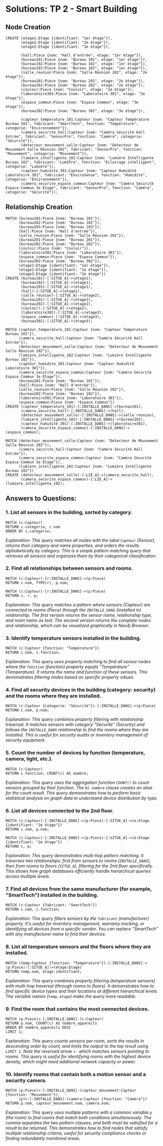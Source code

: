 # Solutions: TP 2 - Smart Building

## Node Creation

```cypher
CREATE (etage1:Etage {identifiant: "1er étage"}),
       (etage2:Etage {identifiant: "2e étage"}),
       (etage3:Etage {identifiant: "3e étage"}),

       (hall:Piece {nom: "Hall d'entrée", etage: "1er étage"}),
       (bureau101:Piece {nom: "Bureau 101", etage: "1er étage"}),
       (bureau102:Piece {nom: "Bureau 102", etage: "1er étage"}),
       (bureau103:Piece {nom: "Bureau 103", etage: "1er étage"}),
       (salle_reunion:Piece {nom: "Salle Réunion 202", etage: "2e étage"}),
       (bureau201:Piece {nom: "Bureau 201", etage: "2e étage"}),
       (bureau202:Piece {nom: "Bureau 202", etage: "2e étage"}),
       (couloir:Piece {nom: "Couloir", etage: "2e étage"}),
       (laboratoire301:Piece {nom: "Laboratoire 301", etage: "3e étage"}),
       (espace_commun:Piece {nom: "Espace Commun", etage: "3e étage"}),
       (bureau302:Piece {nom: "Bureau 302", etage: "3e étage"}),

       (capteur_temperature_101:Capteur {nom: "Capteur Température Bureau 101", fabricant: "SmartTech", fonction: "Température", categorie: "Environnement"}),
       (camera_securite_hall:Capteur {nom: "Caméra Sécurité Hall Entrée", fabricant: "SensorPro", fonction: "Caméra", categorie: "Sécurité"}),
       (detecteur_mouvement_salle:Capteur {nom: "Détecteur de Mouvement Salle Réunion 202", fabricant: "SensorPro", fonction: "Mouvement", categorie: "Mouvement"}),
       (lumiere_intelligente_102:Capteur {nom: "Lumière Intelligente Bureau 102", fabricant: "LumiPro", fonction: "Éclairage intelligent", categorie: "Lumière"}),
       (capteur_humidite_301:Capteur {nom: "Capteur Humidité Laboratoire 301", fabricant: "EnviroSense", fonction: "Humidité", categorie: "Environnement"}),
       (camera_securite_espace_commun:Capteur {nom: "Caméra Sécurité Espace Commun 3e Étage", fabricant: "SensorPro", fonction: "Caméra", categorie: "Sécurité"});
```

## Relationship Creation

```cypher
MATCH (bureau101:Piece {nom: "Bureau 101"}),
      (bureau102:Piece {nom: "Bureau 102"}),
      (bureau103:Piece {nom: "Bureau 103"}),
      (hall:Piece {nom: "Hall d'entrée"}),
      (salle_reunion:Piece {nom: "Salle Réunion 202"}),
      (bureau201:Piece {nom: "Bureau 201"}),
      (bureau202:Piece {nom: "Bureau 202"}),
      (couloir:Piece {nom: "Couloir"}),
      (laboratoire301:Piece {nom: "Laboratoire 301"}),
      (espace_commun:Piece {nom: "Espace Commun"}),
      (bureau302:Piece {nom: "Bureau 302"}),
      (etage1:Etage {identifiant: "1er étage"}),
      (etage2:Etage {identifiant: "2e étage"}),
      (etage3:Etage {identifiant: "3e étage"})
CREATE (bureau101)-[:SITUE_A]->(etage1),
       (bureau102)-[:SITUE_A]->(etage1),
       (bureau103)-[:SITUE_A]->(etage1),
       (hall)-[:SITUE_A]->(etage1),
       (salle_reunion)-[:SITUE_A]->(etage2),
       (bureau201)-[:SITUE_A]->(etage2),
       (bureau202)-[:SITUE_A]->(etage2),
       (couloir)-[:SITUE_A]->(etage2),
       (laboratoire301)-[:SITUE_A]->(etage3),
       (espace_commun)-[:SITUE_A]->(etage3),
       (bureau302)-[:SITUE_A]->(etage3);
```

```cypher
MATCH (capteur_temperature_101:Capteur {nom: "Capteur Température Bureau 101"}),
      (camera_securite_hall:Capteur {nom: "Caméra Sécurité Hall Entrée"}),
      (detecteur_mouvement_salle:Capteur {nom: "Détecteur de Mouvement Salle Réunion 202"}),
      (lumiere_intelligente_102:Capteur {nom: "Lumière Intelligente Bureau 102"}),
      (capteur_humidite_301:Capteur {nom: "Capteur Humidité Laboratoire 301"}),
      (camera_securite_espace_commun:Capteur {nom: "Caméra Sécurité Espace Commun 3e Étage"}),
      (bureau101:Piece {nom: "Bureau 101"}),
      (hall:Piece {nom: "Hall d'entrée"}),
      (salle_reunion:Piece {nom: "Salle Réunion 202"}),
      (bureau102:Piece {nom: "Bureau 102"}),
      (laboratoire301:Piece {nom: "Laboratoire 301"}),
      (espace_commun:Piece {nom: "Espace Commun"})
CREATE (capteur_temperature_101)-[:INSTALLE_DANS]->(bureau101),
       (camera_securite_hall)-[:INSTALLE_DANS]->(hall),
       (detecteur_mouvement_salle)-[:INSTALLE_DANS]->(salle_reunion),
       (lumiere_intelligente_102)-[:INSTALLE_DANS]->(bureau102),
       (capteur_humidite_301)-[:INSTALLE_DANS]->(laboratoire301),
       (camera_securite_espace_commun)-[:INSTALLE_DANS]->(espace_commun);
```

```cypher
MATCH (detecteur_mouvement_salle:Capteur {nom: "Détecteur de Mouvement Salle Réunion 202"}),
      (camera_securite_hall:Capteur {nom: "Caméra Sécurité Hall Entrée"}),
      (camera_securite_espace_commun:Capteur {nom: "Caméra Sécurité Espace Commun 3e Étage"}),
      (lumiere_intelligente_102:Capteur {nom: "Lumière Intelligente Bureau 102"})
CREATE (detecteur_mouvement_salle)-[:LIE_A]->(camera_securite_hall),
       (camera_securite_espace_commun)-[:LIE_A]->(lumiere_intelligente_102);
```

## Answers to Questions:

### 1. List all sensors in the building, sorted by category.

```cypher
MATCH (c:Capteur)
RETURN c.categorie, c.nom
ORDER BY c.categorie;
```

*Explanation: This query matches all nodes with the label `Capteur` (Sensor), returns their category and name properties, and orders the results alphabetically by category. This is a simple pattern matching query that retrieves all sensors and organizes them by their categorical classification.*

### 2. Find all relationships between sensors and rooms.

```cypher
MATCH (c:Capteur)-[r:INSTALLE_DANS]->(p:Piece)
RETURN c.nom, TYPE(r), p.nom;
```

```cypher
MATCH (c:Capteur)-[r:INSTALLE_DANS]->(p:Piece)
RETURN c, r, p;
```

*Explanation: This query matches a pattern where sensors (Capteur) are connected to rooms (Piece) through the `INSTALLE_DANS` (installed in) relationship. The first version returns the sensor name, relationship type, and room name as text. The second version returns the complete nodes and relationship, which can be visualized graphically in Neo4j Browser.*

### 3. Identify temperature sensors installed in the building.

```cypher
MATCH (c:Capteur {fonction: "Température"})
RETURN c.nom, c.fonction;
```

*Explanation: This query uses property matching to find all sensor nodes where the `fonction` (function) property equals "Température" (Temperature). It returns the name and function of these sensors. This demonstrates filtering nodes based on specific property values.*

### 4. Find all security devices in the building (category: security) and the rooms where they are installed.

```cypher
MATCH (c:Capteur {categorie: "Sécurité"})-[:INSTALLE_DANS]->(p:Piece)
RETURN c.nom, p.nom;
```

*Explanation: This query combines property filtering with relationship traversal. It matches sensors with category "Sécurité" (Security) and follows the `INSTALLE_DANS` relationship to find the rooms where they are installed. This is useful for security audits or inventory management of security equipment.*

### 5. Count the number of devices by function (temperature, camera, light, etc.).

```cypher
MATCH (c:Capteur)
RETURN c.fonction, COUNT(c) AS nombre;
```

*Explanation: This query uses the aggregation function `COUNT()` to count sensors grouped by their function. The `AS nombre` clause creates an alias for the count result. This query demonstrates how to perform basic statistical analysis on graph data to understand device distribution by type.*

### 6. List all devices connected to the 2nd floor.

```cypher
MATCH (c:Capteur)-[:INSTALLE_DANS]->(p:Piece)-[:SITUE_A]->(e:Etage {identifiant: "2e étage"})
RETURN c.nom, p.nom;
```

```cypher
MATCH (c:Capteur)-[:INSTALLE_DANS]->(p:Piece)-[:SITUE_A]->(e:Etage {identifiant: "2e étage"})
RETURN c, p;
```

*Explanation: This query demonstrates multi-hop pattern matching. It traverses two relationships: first from sensors to rooms (`INSTALLE_DANS`), then from rooms to floors (`SITUE_A`), filtering for the 2nd floor specifically. This shows how graph databases efficiently handle hierarchical queries across multiple levels.*

### 7. Find all devices from the same manufacturer (for example, "SmartTech") installed in the building.

```cypher
MATCH (c:Capteur {fabricant: "SmartTech"})
RETURN c.nom, c.fonction;
```

*Explanation: This query filters sensors by the `fabricant` (manufacturer) property. It's useful for inventory management, warranty tracking, or identifying all devices from a specific vendor. You can replace "SmartTech" with any manufacturer name to find their devices.*

### 8. List all temperature sensors and the floors where they are installed.

```cypher
MATCH (temp:Capteur {fonction: "Température"})-[:INSTALLE_DANS]->(p:Piece)-[:SITUE_A]->(etage:Etage)
RETURN temp.nom, etage.identifiant;
```

*Explanation: This query combines property filtering (temperature sensors) with multi-hop traversal (through rooms to floors). It demonstrates how to find specific device types and their locations at different hierarchical levels. The variable names (`temp`, `etage`) make the query more readable.*

### 9. Find the room that contains the most connected devices.

```cypher
MATCH (p:Piece)<-[:INSTALLE_DANS]-(c:Capteur)
RETURN p.nom, COUNT(c) AS nombre_appareils
ORDER BY nombre_appareils DESC
LIMIT 1;
```

*Explanation: This query counts sensors per room, sorts the results in descending order by count, and limits the output to the top result using `LIMIT 1`. Note the reversed arrow `<-` which matches sensors pointing to rooms. This query is useful for identifying rooms with the highest device density, which might need additional network capacity or power.*

### 10. Identify rooms that contain both a motion sensor and a security camera.

```cypher
MATCH (p:Piece)<-[:INSTALLE_DANS]-(capteur_mouvement:Capteur {fonction: "Mouvement"}),
      (p)<-[:INSTALLE_DANS]-(camera:Capteur {fonction: "Caméra"})
RETURN p.nom, capteur_mouvement.nom, camera.nom;
```

*Explanation: This query uses multiple patterns with a common variable `p` (the room) to find rooms that match both conditions simultaneously. The comma separates the two pattern clauses, and both must be satisfied for a result to be returned. This demonstrates how to find nodes that satisfy multiple relationship criteria, useful for security compliance checks or finding redundantly monitored areas.*
